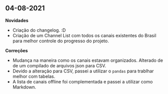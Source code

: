 ## 04-08-2021

**Novidades**
- Criação do changelog. :D
- Criação de um Channel List com todos os canais existentes do Brasil para melhor controle do progresso do projeto.

**Correções**
- Mudança na maneira como os canais estavam organizados. Alterado de de um compilado de arquivos json para CSV.
- Devido a alteração para CSV, passei a utilizar o `pandas` para trablhar melhor com tabelas.
- A lista de canais offline foi complementada e passei a utilizar como Markdown.